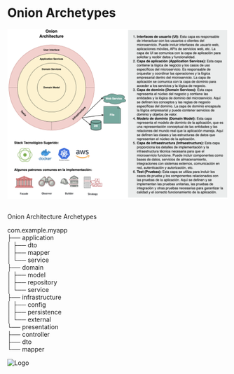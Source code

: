 # Onion Archetypes

![Onion Architecture](onion-architecture.png)

##

Onion Architecture Archetypes

com.example.myapp  
├── application  
│   ├── dto  
│   ├── mapper  
│   └── service  
├── domain  
│   ├── model  
│   ├── repository  
│   └── service  
├── infrastructure  
│   ├── config  
│   ├── persistence  
│   └── external  
└── presentation  
    ├── controller  
    ├── dto  
    └── mapper  
    
    
![Logo](https://www.pragma.com.co/hubfs/pragma_theme2021/images/Header%20Logo.svg)
